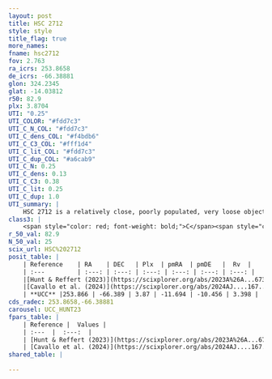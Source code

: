 ```yaml
---
layout: post
title: HSC 2712
style: style
title_flag: true
more_names: 
fname: hsc2712
fov: 2.763
ra_icrs: 253.8658
de_icrs: -66.38881
glon: 324.2345
glat: -14.03812
r50: 82.9
plx: 3.8704
UTI: "0.25"
UTI_COLOR: "#fdd7c3"
UTI_C_N_COL: "#fdd7c3"
UTI_C_dens_COL: "#f4bdb6"
UTI_C_C3_COL: "#fff1d4"
UTI_C_lit_COL: "#fdd7c3"
UTI_C_dup_COL: "#a6cab9"
UTI_C_N: 0.25
UTI_C_dens: 0.13
UTI_C_C3: 0.38
UTI_C_lit: 0.25
UTI_C_dup: 1.0
UTI_summary: |
    HSC 2712 is a relatively close, poorly populated, very loose object of low C3 quality. It was recently reported in the literature.
class3: |
    <span style="color: red; font-weight: bold;">C</span><span style="color: #FFC300; font-weight: bold;">B</span>
r_50_val: 82.9
N_50_val: 25
scix_url: HSC%202712
posit_table: |
    | Reference    | RA    | DEC   | Plx  | pmRA  | pmDE   |  Rv  |
    | :---         | :---: | :---: | :---: | :---: | :---: | :---: |
    |[Hunt & Reffert (2023)](https://scixplorer.org/abs/2023A%26A...673A.114H) | 248.167 | -64.7 | 3.88 | -11.562 | -10.596 | 2.758 |
    |[Cavallo et al. (2024)](https://scixplorer.org/abs/2024AJ....167...12C) | 253.512 | -65.931 | 3.884 | -- | -- | -- |
    | **UCC** |253.866 | -66.389 | 3.87 | -11.694 | -10.456 | 3.398 | 
cds_radec: 253.8658,-66.38881
carousel: UCC_HUNT23
fpars_table: |
    | Reference |  Values |
    | :---  |  :---:  |
    | [Hunt & Reffert (2023)](https://scixplorer.org/abs/2023A%26A...673A.114H) | `AV50=0.146, diffAV50=0.44, MOD50=7.041, logAge50=8.487` |
    | [Cavallo et al. (2024)](https://scixplorer.org/abs/2024AJ....167...12C) | `AV50=0.57, dMod50=7.11, logAge50=8.04, [Fe/H]50=0.29` |
shared_table: |
    
---
```

